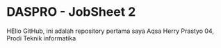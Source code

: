 # DASPRO - JobSheet 2

 HEllo GitHub, ini adalah repository pertama saya Aqsa Herry Prastyo 04, Prodi Teknik informatika